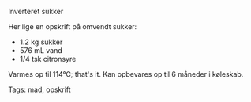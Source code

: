 Inverteret sukker

Her lige en opskrift på omvendt sukker:

* 1.2 kg sukker
* 576 mL vand
* 1/4 tsk citronsyre

Varmes op til 114°C; that's it. Kan opbevares op til 6 måneder i køleskab.

Tags: mad, opskrift
